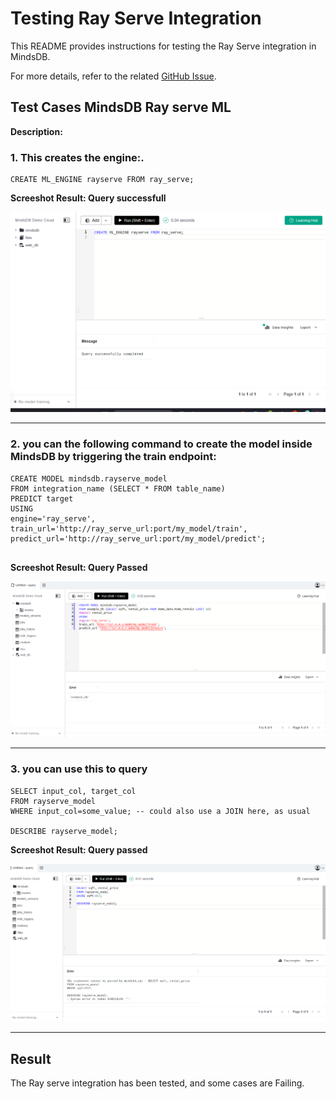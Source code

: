 # Testing Ray Serve Integration

This README provides instructions for testing the Ray Serve integration in MindsDB.

For more details, refer to the related [GitHub Issue](https://github.com/mindsdb/mindsdb/issues/8007).

## Test Cases MindsDB Ray serve ML

**Description:**
### 1. This creates  the engine:. 

```
CREATE ML_ENGINE rayserve FROM ray_serve;    

```
**Screeshot Result: Query successfull**

![test_1](assets/screenshot1.png)

-----

### 2. you can the following command to create the model inside MindsDB by triggering the train endpoint:

```
CREATE MODEL mindsdb.rayserve_model
FROM integration_name (SELECT * FROM table_name)
PREDICT target
USING 
engine='ray_serve',
train_url='http://ray_serve_url:port/my_model/train',
predict_url='http://ray_serve_url:port/my_model/predict';
   

```
**Screeshot Result: Query Passed**

![test_2](assets/screenshot2.png)

-----

### 3. you can use this to query

```
SELECT input_col, target_col
FROM rayserve_model
WHERE input_col=some_value; -- could also use a JOIN here, as usual

DESCRIBE rayserve_model;

```
**Screeshot Result: Query passed**

![test_3](assets/screenshot3.png)

-----



## Result
The Ray serve integration has been  tested, and some cases are  Failing.
